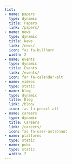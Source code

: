 ```yaml
---
list:
- name: papers
  type: dynamic
  title: Papers
  link: /papers/
- name: news
  type: dynamic
  title: News
  link: /news/
  icon: fas fa-bullhorn
  width: 2
- name: events
  type: dynamic
  title: Events
  link: /events/
  icon: far fa-calendar-alt
- name: videos
  type: static
- name: blog
  type: dynamic
  title: Blog
  link: /blog/
  icon: fas fa-pencil-alt
- name: careers
  type: dynamic
  title: Careers
  link: /careers/
  icon: fas fa-user-astronaut
- name: platforms
  type: static
- name: pubs
  type: static
  width: 2
---
```

